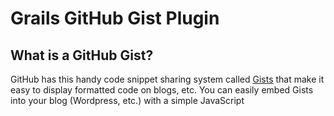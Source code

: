 # Grails GitHub Gist Plugin #

## What is a GitHub Gist? ##
GitHub has this handy code snippet sharing system called [Gists](https://gist.github.com/) that make it easy to display formatted code on blogs, etc.
You can easily embed Gists into your blog (Wordpress, etc.) with a simple JavaScript <script> tag.

## Plugin Description ##
Creates GitHub Gists from sections of a Grails project so you can use compiled and tested code snippets written from the comfort of your IDE in blog articles, etc.
And when you update the code in your Grails project you can easily keep the corresponding Gists in sync.

The plugin uses the [GitHub Java API](https://github.com/eclipse/egit-github/tree/master/org.eclipse.egit.github.core) to create and update the Gists.

## Installation ##
Install the plugin with the 'grails install-plugin' command:

    grails install-plugin github-gist

Or add the plugin definition in BuildConfig.groovy:

    compile(":github-gist:0.1")

## Usage ##
Mark the sections of code you want to upload to create a Gist with starting and ending <gist></gist> XML tags, usually in comments.
And type of comment doesn't matter (block /* */ vs. line //).

    // <gist>
    void myGistMethod() {
      // Magic happens here
    }
    // </gist>

Then run 'grails process-gists', enter your GitHub username and password, and voila! the Gists are created.
And the <gist> XML tags are updated with the ID of the newly created Gists, which you'll probably need to share the Gists.

    > grails process-gists
    GitHub username: myusername
    GitHub password: **********

And when you later want to update your Gists, run the same command 'grails process-gists'.

### Config parameters ###

If you do want to type in your GitHub username and password (or if you want to create/update Gists in an automated build), you can specify your GitHub credentials in Config.groovy parameters:

    gist.github.username="myusername"
    gist.github.password="mypassword"

### Public/Private Gists ##

By default, the Gists created are public (for easy sharing on blogs, etc.), but if you so desire you can mark Gists as private by:

    // <gist public="false">
    ...
    // </gist>

## Version History ##

0.1: Initial release